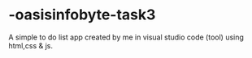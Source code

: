 # -oasisinfobyte-task3
A simple to do list app created by me in visual studio code (tool) using html,css &amp; js.
